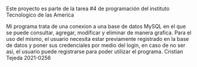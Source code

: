 Este proyecto es parte de la tarea #4 de programación del instituto Tecnologico de las America 

Mi programa trata de una conexion a una base de datos MySQL en el que se puede consultar, agregar, modificar y eliminar de manera grafica. Para el uso del mismo, el usuario necesita estar previamente registrado en la base de datos y poner sus credenciales por medio del login, en caso de no ser asi, el usuario puede registrarse para poder utilizar el programa.
Cristian Tejeda
2021-0256
